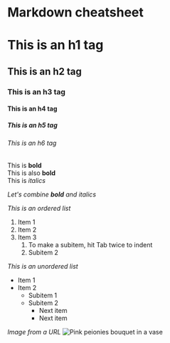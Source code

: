 # Markdown cheatsheet

# This is an h1 tag
## This is an h2 tag
### This is an h3 tag
#### This is an h4 tag
##### This is an h5 tag
###### This is an h6 tag

This is **bold** <br/>
This is also __bold__ <br/>
This is _italics_

_Let's combine **bold** and italics_

*This is an ordered list*
1.  Item 1
2.  Item 2
3.  Item 3
    1. To make a subitem, hit Tab twice to indent
    2. Subitem 2

_This is an unordered list_
*  Item 1
*  Item 2
   *  Subitem 1
   *  Subitem 2
       *  Next item
       *  Next item

*Image from a URL*
![Pink peionies bouquet in a vase](https://dy1yydbfzm05w.cloudfront.net/media/catalog/product/cache/39b52c4cabb46819553175347e38b212/f/a/famingo_peony_vase.jpg "Pink peonies")









